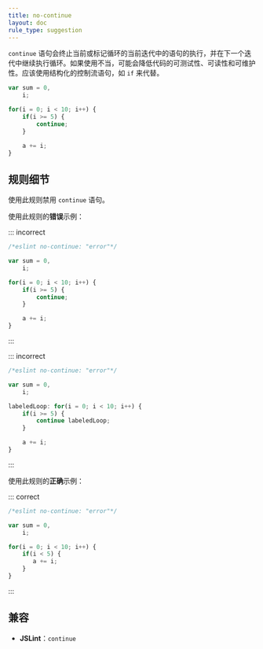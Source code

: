 ```yaml
---
title: no-continue
layout: doc
rule_type: suggestion
---
```


`continue` 语句会终止当前或标记循环的当前迭代中的语句的执行，并在下一个迭代中继续执行循环。如果使用不当，可能会降低代码的可测试性、可读性和可维护性。应该使用结构化的控制流语句，如 `if` 来代替。

```js
var sum = 0,
    i;

for(i = 0; i < 10; i++) {
    if(i >= 5) {
        continue;
    }

    a += i;
}
```

## 规则细节

使用此规则禁用 `continue` 语句。

使用此规则的**错误**示例：

::: incorrect

```js
/*eslint no-continue: "error"*/

var sum = 0,
    i;

for(i = 0; i < 10; i++) {
    if(i >= 5) {
        continue;
    }

    a += i;
}
```

:::

::: incorrect

```js
/*eslint no-continue: "error"*/

var sum = 0,
    i;

labeledLoop: for(i = 0; i < 10; i++) {
    if(i >= 5) {
        continue labeledLoop;
    }

    a += i;
}
```

:::

使用此规则的**正确**示例：

::: correct

```js
/*eslint no-continue: "error"*/

var sum = 0,
    i;

for(i = 0; i < 10; i++) {
    if(i < 5) {
       a += i;
    }
}
```

:::

## 兼容

* **JSLint**：`continue`
